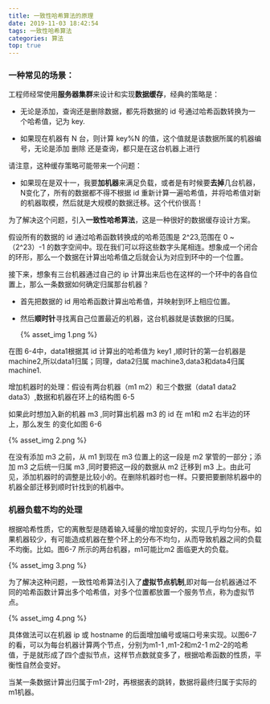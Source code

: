 ```yaml
---
title: 一致性哈希算法的原理
date: 2019-11-03 18:42:54
tags: 一致性哈希算法
categories: 算法
top: true
---
```


### 一种常见的场景：

 工程师经常使用**服务器集群**来设计和实现**数据缓存**，经典的策略是：

   - 无论是添加，查询还是删除数据，都先将数据的 id 号通过哈希函数转换为一个哈希值，记为 key.

   - 如果现在机器有 N 台，则计算 key%N 的值，这个值就是该数据所属的机器编号，无论是添加 删除 还是查询，都只是在这台机器上进行

请注意，这种缓存策略可能带来一个问题：

- 如果现在是双十一，我要**加机器**来满足负载，或者是有时候要**去掉**几台机器，N变化了，所有的数据都不得不根据 id 重新计算一遍哈希值，并将哈希值对新的机器取模，然后就是大规模的数据迁移。这个代价很高！


为了解决这个问题，引入**一致性哈希算法**，这是一种很好的数据缓存设计方案。

假设所有的数据的 id 通过哈希函数转换成的哈希范围是 2^23,范围在 0 ~（2^23）-1 的数字空间中。现在我们可以将这些数字头尾相连。想象成一个闭合的环形，那么一个数据在计算出哈希值之后就会认为对应到环中的一个位置。

接下来，想象有三台机器通过自己的 ip 计算出来后也在这样的一个环中的各自位置上，那么一条数据如何确定归属那台机器？

- 首先把数据的 id 用哈希函数计算出哈希值，并映射到环上相应位置。

- 然后**顺时针**寻找离自己位置最近的机器，这台机器就是该数据的归属。

  {% asset_img 1.png %}

在图 6-4中，data1根据其 id 计算出的哈希值为 key1 ,顺时针的第一台机器是 machine2,所以data1归属；同理，data2归属 machine3,data3和data4归属 machine1.

增加机器时的处理：假设有两台机器（m1 m2）和三个数据（data1 data2 data3）,数据和机器在环上的结构图 6-5

如果此时想加入新的机器 m3 ,同时算出机器 m3 的 id 在 m1和 m2 右半边的环上，那么发生 的变化如图 6-6

{% asset_img 2.png  %}

在没有添加 m3 之前，从 m1 到现在 m3 位置上的这一段是 m2 掌管的一部分；添加 m3 之后统一归属 m3 ,同时要把这一段的数据从 m2 迁移到 m3 上。由此可见，添加机器时的调整是比较小的。在删除机器时也一样。只要把要删除机器中的机器全部迁移到顺时针找到的机器中。

### 机器负载不均的处理

 根据哈希性质，它的离散型是随着输入域量的增加变好的，实现几乎均匀分布。如果机器较少，有可能造成机器在整个环上的分布不均匀，从而导致机器之间的负载不均衡。比如。图6-7 所示的两台机器，m1可能比m2 面临更大的负载。

{% asset_img 3.png  %}

为了解决这种问题，一致性哈希算法引入了**虚拟节点机制**,即对每一台机器通过不同的哈希函数计算出多个哈希值，对多个位置都放置一个服务节点，称为虚拟节点。

{% asset_img 4.png  %}

具体做法可以在机器 ip 或 hostname 的后面增加编号或端口号来实现。以图6-7的看，可以为每台机器计算两个节点，分别为m1-1 ,m1-2和m2-1 m2-2的哈希值，于是就形成了四个虚拟节点，这样节点数就变多了，根据哈希函数的性质，平衡性自然会变好。

当某一条数据计算出归属于m1-2时，再根据表的跳转，数据将最终归属于实际的m1机器。

